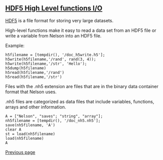## [HDF5 High Level functions I/O](HDF5.md)

[HDF5](https://en.wikipedia.org/wiki/Hierarchical_Data_Format) is a file format for storing very large datasets.

High-level functions make it easy to read a data set from an HDF5 file or write a variable from Nelson into an HDF5 file.

Example:

```
h5filename = [tempdir(), '/doc_h5write.h5'];
h5write(h5filename,'/rand', rand(3, 4));
h5write(h5filename,'/str', 'Hello');
h5dump(h5filename)
h5read(h5filename,'/rand')
h5read(h5filename,'/str')
```

Files with the .nh5 extension are files that are in the binary data container format that Nelson uses.

.nh5 files are categorized as data files that include variables, functions, arrays and other information. 

```
A = ["Nelson", "saves"; "string", "array"];
nh5filename = [tempdir(), '/doc_nh5.nh5'];
save(nh5filename, 'A')
clear A
st = load(nh5filename)
load(nh5filename)
A
```

[Previous page](FEATURES.md)